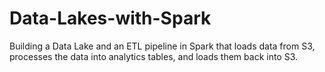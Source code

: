 # Data-Lakes-with-Spark
Building a Data Lake and an ETL pipeline in Spark that loads data from S3, processes the data into analytics tables, and loads them back into S3.
